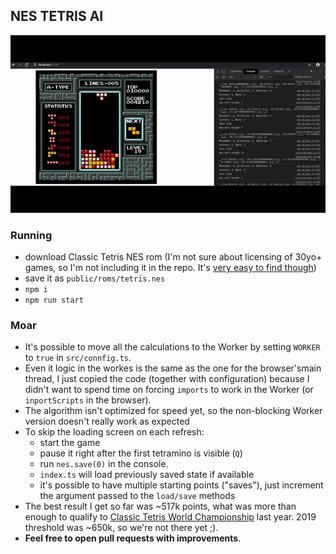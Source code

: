 ## NES TETRIS AI

![screencast.gif](screencast.gif)

### Running

-   download Classic Tetris NES rom (I'm not sure about licensing of 30yo+ games, so I'm not including it in the repo. It's [very easy to find though](https://www.google.com/search?q=tetris+nes+rom))
-   save it as `public/roms/tetris.nes`
-   `npm i`
-   `npm run start`

### Moar

-   It's possible to move all the calculations to the Worker by setting `WORKER` to `true` in `src/connfig.ts`.
-   Even it logic in the workes is the same as the one for the browser'smain thread, I just copied the code (together with configuration) because I didn't want to spend time on forcing `imports` to work in the Worker (or `inportScripts` in the browser).
-   The algorithm isn't optimized for speed yet, so the non-blocking Worker version doesn't really work as expected
-   To skip the loading screen on each refresh:
    -   start the game
    -   pause it right after the first tetramino is visible (`Q`)
    -   run `nes.save(0)` in the console.
    -   `index.ts` will load previously saved state if available
    -   it's possible to have multiple starting points ("saves"), just increment the argument passed to the `load/save` methods
-   The best result I get so far was ~517k points, what was more than enough to qualify to [Classic Tetris World Championship](https://thectwc.com/) last year. 2019 threshold was ~650k, so we're not there yet ;).
-   **Feel free to open pull requests with improvements**.
